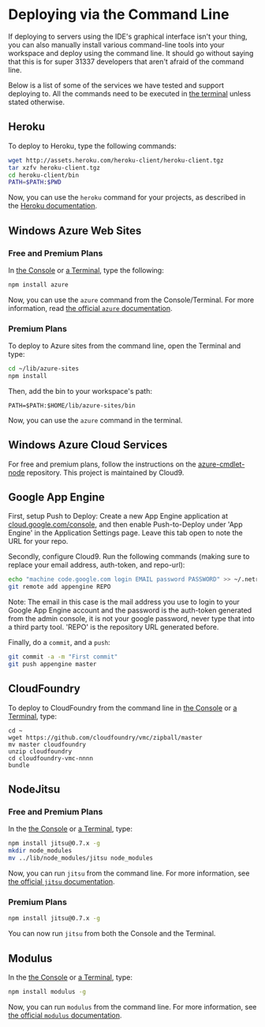 # Deploying via the Command Line

If deploying to servers using the IDE's graphical interface isn't your thing, 
you can also manually install various command-line tools into your workspace and 
deploy using the command line. It should go without saying that this is for 
super 31337 developers that aren't afraid of the command line.

Below is a list of some of the services we have tested and support deploying to. 
All the commands need to be executed in [the terminal](./terminal.html) unless 
stated otherwise.

## Heroku

To deploy to Heroku, type the following commands:

```bash
wget http://assets.heroku.com/heroku-client/heroku-client.tgz
tar xzfv heroku-client.tgz
cd heroku-client/bin
PATH=$PATH:$PWD
```

Now, you can use the `heroku` command for your projects, as described in the 
[Heroku documentation](https://toolbelt.heroku.com/).

## Windows Azure Web Sites

### Free and Premium Plans

In [the Console](./console.html) or [a Terminal](./terminal.html), type the 
following:

```bash
npm install azure
```

Now, you can use the `azure` command from the Console/Terminal. For more 
information, read [the official `azure` documentation](https://github.com/WindowsAzure/azure-sdk-for-node).

### Premium Plans

To deploy to Azure sites from the command line, open the Terminal and type:

```bash
cd ~/lib/azure-sites
npm install
```

Then, add the bin to your workspace's path:

```
PATH=$PATH:$HOME/lib/azure-sites/bin
```

Now, you can use the `azure` command in the terminal.

## Windows Azure Cloud Services

For free and premium plans, follow the instructions on the 
[azure-cmdlet-node](https://github.com/c9/azure-cmdlet-node) repository. This 
project is maintained by Cloud9.

## Google App Engine
First, setup Push to Deploy: Create a new App Engine application at 
[cloud.google.com/console](http://cloud.google.com/console), and then enable 
Push-to-Deploy under 'App Engine' in the Application Settings page. Leave this 
tab open to note the URL for your repo.

Secondly, configure Cloud9. Run the following commands (making sure to replace 
your email address, auth-token, and repo-url):

```bash
echo "machine code.google.com login EMAIL password PASSWORD" >> ~/.netrc
git remote add appengine REPO
```

Note: The email in this case is the mail address you use to login to your Google
App Engine account and the password is the auth-token generated from the admin
console, it is not your google password, never type that into a third party tool.
'REPO' is the repository URL generated before.

Finally, do a `commit`, and a `push`:

```bash
git commit -a -m "First commit"
git push appengine master
```

## CloudFoundry

To deploy to CloudFoundry from the command line in [the Console](./console.html) 
or [a Terminal](./terminal.html), type:

```
cd ~
wget https://github.com/cloudfoundry/vmc/zipball/master
mv master cloudfoundry
unzip cloudfoundry
cd cloudfoundry-vmc-nnnn
bundle 
```

## NodeJitsu

### Free and Premium Plans

In the [the Console](./console.html) or [a Terminal](./terminal.html), type:

```bash
npm install jitsu@0.7.x -g
mkdir node_modules
mv ../lib/node_modules/jitsu node_modules
```

Now, you can run `jitsu` from the command line. For more information, see 
[the official `jitsu` documentation](https://github.com/nodejitsu/jitsu).

### Premium Plans

```bash
npm install jitsu@0.7.x -g
```

You can now run `jitsu` from both the Console and the Terminal.

## Modulus

In the [the Console](./console.html) or [a Terminal](./terminal.html), type:

```bash
npm install modulus -g
```

Now, you can run `modulus` from the command line. For more information, see 
[the official `modulus` documentation](https://github.com/onmodulus/modulus-cli).

